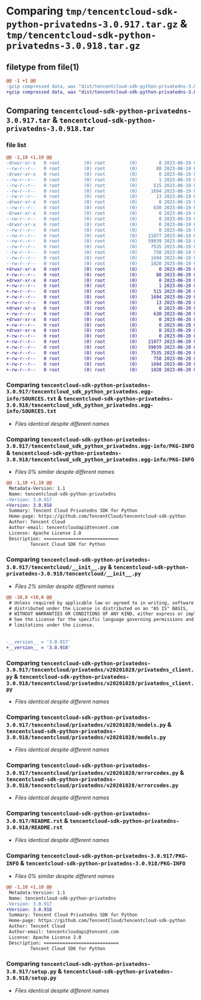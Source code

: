 # Comparing `tmp/tencentcloud-sdk-python-privatedns-3.0.917.tar.gz` & `tmp/tencentcloud-sdk-python-privatedns-3.0.918.tar.gz`

## filetype from file(1)

```diff
@@ -1 +1 @@
-gzip compressed data, was "dist/tencentcloud-sdk-python-privatedns-3.0.917.tar", last modified: Mon Jun 19 00:30:47 2023, max compression
+gzip compressed data, was "dist/tencentcloud-sdk-python-privatedns-3.0.918.tar", last modified: Tue Jun 20 02:45:58 2023, max compression
```

## Comparing `tencentcloud-sdk-python-privatedns-3.0.917.tar` & `tencentcloud-sdk-python-privatedns-3.0.918.tar`

### file list

```diff
@@ -1,19 +1,19 @@
-drwxr-xr-x   0 root         (0) root         (0)        0 2023-06-19 00:30:47.000000 tencentcloud-sdk-python-privatedns-3.0.917/
--rw-r--r--   0 root         (0) root         (0)       88 2023-06-19 00:30:47.000000 tencentcloud-sdk-python-privatedns-3.0.917/setup.cfg
-drwxr-xr-x   0 root         (0) root         (0)        0 2023-06-19 00:30:47.000000 tencentcloud-sdk-python-privatedns-3.0.917/tencentcloud_sdk_python_privatedns.egg-info/
--rw-r--r--   0 root         (0) root         (0)        1 2023-06-19 00:30:47.000000 tencentcloud-sdk-python-privatedns-3.0.917/tencentcloud_sdk_python_privatedns.egg-info/dependency_links.txt
--rw-r--r--   0 root         (0) root         (0)      515 2023-06-19 00:30:47.000000 tencentcloud-sdk-python-privatedns-3.0.917/tencentcloud_sdk_python_privatedns.egg-info/SOURCES.txt
--rw-r--r--   0 root         (0) root         (0)     1694 2023-06-19 00:30:47.000000 tencentcloud-sdk-python-privatedns-3.0.917/tencentcloud_sdk_python_privatedns.egg-info/PKG-INFO
--rw-r--r--   0 root         (0) root         (0)       13 2023-06-19 00:30:47.000000 tencentcloud-sdk-python-privatedns-3.0.917/tencentcloud_sdk_python_privatedns.egg-info/top_level.txt
-drwxr-xr-x   0 root         (0) root         (0)        0 2023-06-19 00:30:47.000000 tencentcloud-sdk-python-privatedns-3.0.917/tencentcloud/
--rw-r--r--   0 root         (0) root         (0)      630 2023-06-19 00:30:47.000000 tencentcloud-sdk-python-privatedns-3.0.917/tencentcloud/__init__.py
-drwxr-xr-x   0 root         (0) root         (0)        0 2023-06-19 00:30:47.000000 tencentcloud-sdk-python-privatedns-3.0.917/tencentcloud/privatedns/
--rw-r--r--   0 root         (0) root         (0)        0 2023-06-19 00:30:47.000000 tencentcloud-sdk-python-privatedns-3.0.917/tencentcloud/privatedns/__init__.py
-drwxr-xr-x   0 root         (0) root         (0)        0 2023-06-19 00:30:47.000000 tencentcloud-sdk-python-privatedns-3.0.917/tencentcloud/privatedns/v20201028/
--rw-r--r--   0 root         (0) root         (0)        0 2023-06-19 00:30:47.000000 tencentcloud-sdk-python-privatedns-3.0.917/tencentcloud/privatedns/v20201028/__init__.py
--rw-r--r--   0 root         (0) root         (0)    21077 2023-06-19 00:30:47.000000 tencentcloud-sdk-python-privatedns-3.0.917/tencentcloud/privatedns/v20201028/privatedns_client.py
--rw-r--r--   0 root         (0) root         (0)    59039 2023-06-19 00:30:47.000000 tencentcloud-sdk-python-privatedns-3.0.917/tencentcloud/privatedns/v20201028/models.py
--rw-r--r--   0 root         (0) root         (0)     7535 2023-06-19 00:30:47.000000 tencentcloud-sdk-python-privatedns-3.0.917/tencentcloud/privatedns/v20201028/errorcodes.py
--rw-r--r--   0 root         (0) root         (0)      758 2023-06-19 00:30:47.000000 tencentcloud-sdk-python-privatedns-3.0.917/README.rst
--rw-r--r--   0 root         (0) root         (0)     1694 2023-06-19 00:30:47.000000 tencentcloud-sdk-python-privatedns-3.0.917/PKG-INFO
--rw-r--r--   0 root         (0) root         (0)     1020 2023-06-19 00:30:47.000000 tencentcloud-sdk-python-privatedns-3.0.917/setup.py
+drwxr-xr-x   0 root         (0) root         (0)        0 2023-06-20 02:45:58.000000 tencentcloud-sdk-python-privatedns-3.0.918/
+-rw-r--r--   0 root         (0) root         (0)       88 2023-06-20 02:45:58.000000 tencentcloud-sdk-python-privatedns-3.0.918/setup.cfg
+drwxr-xr-x   0 root         (0) root         (0)        0 2023-06-20 02:45:58.000000 tencentcloud-sdk-python-privatedns-3.0.918/tencentcloud_sdk_python_privatedns.egg-info/
+-rw-r--r--   0 root         (0) root         (0)        1 2023-06-20 02:45:58.000000 tencentcloud-sdk-python-privatedns-3.0.918/tencentcloud_sdk_python_privatedns.egg-info/dependency_links.txt
+-rw-r--r--   0 root         (0) root         (0)      515 2023-06-20 02:45:58.000000 tencentcloud-sdk-python-privatedns-3.0.918/tencentcloud_sdk_python_privatedns.egg-info/SOURCES.txt
+-rw-r--r--   0 root         (0) root         (0)     1694 2023-06-20 02:45:58.000000 tencentcloud-sdk-python-privatedns-3.0.918/tencentcloud_sdk_python_privatedns.egg-info/PKG-INFO
+-rw-r--r--   0 root         (0) root         (0)       13 2023-06-20 02:45:58.000000 tencentcloud-sdk-python-privatedns-3.0.918/tencentcloud_sdk_python_privatedns.egg-info/top_level.txt
+drwxr-xr-x   0 root         (0) root         (0)        0 2023-06-20 02:45:58.000000 tencentcloud-sdk-python-privatedns-3.0.918/tencentcloud/
+-rw-r--r--   0 root         (0) root         (0)      630 2023-06-20 02:45:58.000000 tencentcloud-sdk-python-privatedns-3.0.918/tencentcloud/__init__.py
+drwxr-xr-x   0 root         (0) root         (0)        0 2023-06-20 02:45:58.000000 tencentcloud-sdk-python-privatedns-3.0.918/tencentcloud/privatedns/
+-rw-r--r--   0 root         (0) root         (0)        0 2023-06-20 02:45:58.000000 tencentcloud-sdk-python-privatedns-3.0.918/tencentcloud/privatedns/__init__.py
+drwxr-xr-x   0 root         (0) root         (0)        0 2023-06-20 02:45:58.000000 tencentcloud-sdk-python-privatedns-3.0.918/tencentcloud/privatedns/v20201028/
+-rw-r--r--   0 root         (0) root         (0)        0 2023-06-20 02:45:58.000000 tencentcloud-sdk-python-privatedns-3.0.918/tencentcloud/privatedns/v20201028/__init__.py
+-rw-r--r--   0 root         (0) root         (0)    21077 2023-06-20 02:45:58.000000 tencentcloud-sdk-python-privatedns-3.0.918/tencentcloud/privatedns/v20201028/privatedns_client.py
+-rw-r--r--   0 root         (0) root         (0)    59039 2023-06-20 02:45:58.000000 tencentcloud-sdk-python-privatedns-3.0.918/tencentcloud/privatedns/v20201028/models.py
+-rw-r--r--   0 root         (0) root         (0)     7535 2023-06-20 02:45:58.000000 tencentcloud-sdk-python-privatedns-3.0.918/tencentcloud/privatedns/v20201028/errorcodes.py
+-rw-r--r--   0 root         (0) root         (0)      758 2023-06-20 02:45:58.000000 tencentcloud-sdk-python-privatedns-3.0.918/README.rst
+-rw-r--r--   0 root         (0) root         (0)     1694 2023-06-20 02:45:58.000000 tencentcloud-sdk-python-privatedns-3.0.918/PKG-INFO
+-rw-r--r--   0 root         (0) root         (0)     1020 2023-06-20 02:45:58.000000 tencentcloud-sdk-python-privatedns-3.0.918/setup.py
```

### Comparing `tencentcloud-sdk-python-privatedns-3.0.917/tencentcloud_sdk_python_privatedns.egg-info/SOURCES.txt` & `tencentcloud-sdk-python-privatedns-3.0.918/tencentcloud_sdk_python_privatedns.egg-info/SOURCES.txt`

 * *Files identical despite different names*

### Comparing `tencentcloud-sdk-python-privatedns-3.0.917/tencentcloud_sdk_python_privatedns.egg-info/PKG-INFO` & `tencentcloud-sdk-python-privatedns-3.0.918/tencentcloud_sdk_python_privatedns.egg-info/PKG-INFO`

 * *Files 0% similar despite different names*

```diff
@@ -1,10 +1,10 @@
 Metadata-Version: 1.1
 Name: tencentcloud-sdk-python-privatedns
-Version: 3.0.917
+Version: 3.0.918
 Summary: Tencent Cloud Privatedns SDK for Python
 Home-page: https://github.com/TencentCloud/tencentcloud-sdk-python
 Author: Tencent Cloud
 Author-email: tencentcloudapi@tencent.com
 License: Apache License 2.0
 Description: ============================
         Tencent Cloud SDK for Python
```

### Comparing `tencentcloud-sdk-python-privatedns-3.0.917/tencentcloud/__init__.py` & `tencentcloud-sdk-python-privatedns-3.0.918/tencentcloud/__init__.py`

 * *Files 2% similar despite different names*

```diff
@@ -10,8 +10,8 @@
 # Unless required by applicable law or agreed to in writing, software
 # distributed under the License is distributed on an "AS IS" BASIS,
 # WITHOUT WARRANTIES OR CONDITIONS OF ANY KIND, either express or implied.
 # See the License for the specific language governing permissions and
 # limitations under the License.
 
 
-__version__ = '3.0.917'
+__version__ = '3.0.918'
```

### Comparing `tencentcloud-sdk-python-privatedns-3.0.917/tencentcloud/privatedns/v20201028/privatedns_client.py` & `tencentcloud-sdk-python-privatedns-3.0.918/tencentcloud/privatedns/v20201028/privatedns_client.py`

 * *Files identical despite different names*

### Comparing `tencentcloud-sdk-python-privatedns-3.0.917/tencentcloud/privatedns/v20201028/models.py` & `tencentcloud-sdk-python-privatedns-3.0.918/tencentcloud/privatedns/v20201028/models.py`

 * *Files identical despite different names*

### Comparing `tencentcloud-sdk-python-privatedns-3.0.917/tencentcloud/privatedns/v20201028/errorcodes.py` & `tencentcloud-sdk-python-privatedns-3.0.918/tencentcloud/privatedns/v20201028/errorcodes.py`

 * *Files identical despite different names*

### Comparing `tencentcloud-sdk-python-privatedns-3.0.917/README.rst` & `tencentcloud-sdk-python-privatedns-3.0.918/README.rst`

 * *Files identical despite different names*

### Comparing `tencentcloud-sdk-python-privatedns-3.0.917/PKG-INFO` & `tencentcloud-sdk-python-privatedns-3.0.918/PKG-INFO`

 * *Files 0% similar despite different names*

```diff
@@ -1,10 +1,10 @@
 Metadata-Version: 1.1
 Name: tencentcloud-sdk-python-privatedns
-Version: 3.0.917
+Version: 3.0.918
 Summary: Tencent Cloud Privatedns SDK for Python
 Home-page: https://github.com/TencentCloud/tencentcloud-sdk-python
 Author: Tencent Cloud
 Author-email: tencentcloudapi@tencent.com
 License: Apache License 2.0
 Description: ============================
         Tencent Cloud SDK for Python
```

### Comparing `tencentcloud-sdk-python-privatedns-3.0.917/setup.py` & `tencentcloud-sdk-python-privatedns-3.0.918/setup.py`

 * *Files identical despite different names*

